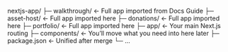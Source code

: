 <!-- Hello World -->

nextjs-app/
├─ walkthrough/ ← Full app imported from Docs Guide
├─ asset-host/ ← Full app imported here
├─ donations/ ← Full app imported here
├─ portfolio/ ← Full app imported here
├─ app/ ← Your main Next.js routing
├─ components/ ← You’ll move what you need into here later
├─ package.json ← Unified after merge
└─ ...
